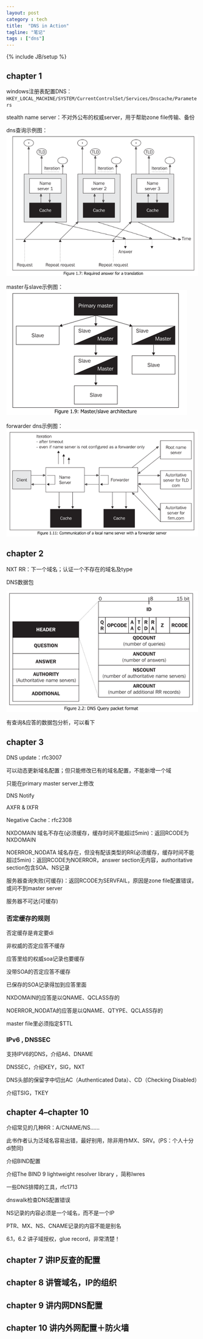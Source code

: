 ```yaml
---
layout: post
category : tech
title:  "DNS in Action"
tagline: "笔记"
tags : ["dns"] 
---
```

{% include JB/setup %}

## chapter 1

windows注册表配置DNS：``HKEY_LOCAL_MACHINE/SYSTEM/CurrentControlSet/Services/Dnscache/Parameters``

stealth name server：不对外公布的权威server，用于帮助zone file传输、备份

dns查询示例图：
![dns_query](/assets/posts/dns_query_1.png)

master与slave示例图：
![dns_master_slave](/assets/posts/dns_master_slave.png)

forwarder dns示例图：
![dns_forwarder](/assets/posts/dns_forwarder.png)

## chapter 2

NXT RR：下一个域名；认证一个不存在的域名及type

DNS数据包

![dns_packet](/assets/posts/dns_packet.png)

有查询&应答的数据包分析，可以看下

## chapter 3

DNS update：rfc3007

可以动态更新域名配置；但只能修改已有的域名配置，不能新增一个域

只能在primary master server上修改

DNS Notify

AXFR & IXFR

Negative Cache：rfc2308

NXDOMAIN 域名不存在(必须缓存，缓存时间不能超过5min)：返回RCODE为NXDOMAIN

NOERROR_NODATA 域名存在，但没有配该类型的RR(必须缓存，缓存时间不能超过5min)：返回RCODE为NOERROR，answer section无内容，authoritative section包含SOA、NS记录

服务器查询失败(可缓存)：返回RCODE为SERVFAIL，原因是zone file配置错误，或问不到master server

服务器不可达(可缓存)


### 否定缓存的规则

否定缓存是肯定要di

非权威的否定应答不缓存

应答里给的权威soa记录也要缓存

没带SOA的否定应答不缓存

已保存的SOA记录得加到应答里面

NXDOMAIN的应答是以QNAME、QCLASS存的

NOERROR_NODATA的应答是以QNAME、QTYPE、QCLASS存的

master file里必须指定$TTL

### IPv6 , DNSSEC 

支持IPV6的DNS，介绍A6、DNAME

DNSSEC，介绍KEY，SIG，NXT

DNS头部的保留字中切出AC（Authenticated Data）、CD（Checking Disabled）

介绍TSIG，TKEY

## chapter 4–chapter 10
介绍常见的几种RR：A/CNAME/NS……

此书作者认为泛域名容易出错，最好别用，除非用作MX、SRV。(PS：个人十分di赞同)

介绍BIND配置

介绍The BIND 9 lightweight resolver library ，简称lwres

一些DNS排障的工具，rfc1713

dnswalk检查DNS配置错误

NS记录的内容必须是一个域名，而不是一个IP

PTR、MX、NS、CNAME记录的内容不能是别名

6.1，6.2 讲子域授权，glue record，非常清楚！

## chapter 7 讲IP反查的配置

## chapter 8 讲管域名，IP的组织

## chapter 9 讲内网DNS配置

## chapter 10 讲内外网配置＋防火墙
